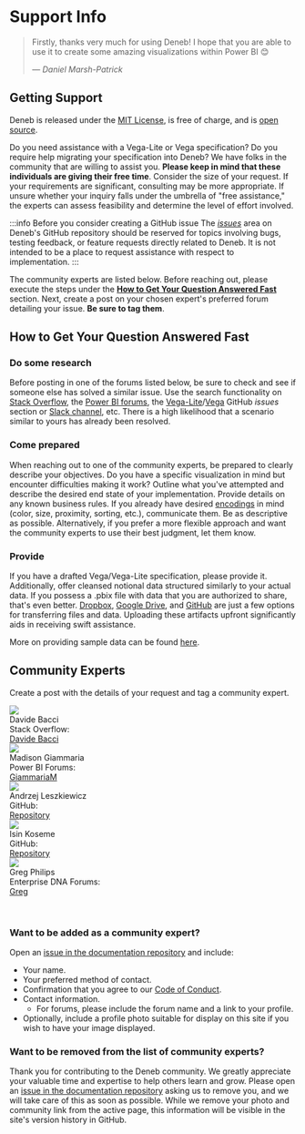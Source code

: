 # Support Info

> Firstly, thanks very much for using Deneb! I hope that you are able to use it to create some amazing visualizations within Power BI 😊
>
> — _Daniel Marsh-Patrick_

## Getting Support

Deneb is released under the [MIT License](https://en.wikipedia.org/wiki/MIT_License), is free of charge, and is [open source](https://github.com/deneb-viz/deneb).

Do you need assistance with a Vega-Lite or Vega specification? Do you require help migrating your specification into Deneb? We have folks in the community that are willing to assist you. **Please keep in mind that these individuals are giving their free time**. Consider the size of your request. If your requirements are significant, consulting may be more appropriate. If unsure whether your inquiry falls under the umbrella of "free assistance," the experts can assess feasibility and determine the level of effort involved.

:::info Before you consider creating a GitHub issue
The [_issues_](https://github.com/deneb-viz/deneb/issues) area on Deneb's GitHub repository should be reserved for topics involving bugs, testing feedback, or feature requests directly related to Deneb. It is not intended to be a place to request assistance with respect to implementation.
:::

The community experts are listed below. Before reaching out, please execute the steps under the **[How to Get Your Question Answered Fast](#how-to-get-your-question-answered-fast)** section. Next, create a post on your chosen expert's preferred forum detailing your issue. **Be sure to tag them**.

## How to Get Your Question Answered Fast

### Do some research

Before posting in one of the forums listed below, be sure to check and see if someone else has solved a similar issue. Use the search functionality on [Stack Overflow](https://stackoverflow.com/), the [Power BI forums](https://community.fabric.microsoft.com/t5/Power-BI-forums/ct-p/powerbi), the [Vega-Lite](https://github.com/vega/vega-lite/issues)/[Vega](https://github.com/vega/vega/) GitHub _issues_ section or [Slack channel](https://bit.ly/join-vega-slack-2020), etc. There is a high likelihood that a scenario similar to yours has already been resolved.

### Come prepared

When reaching out to one of the community experts, be prepared to clearly describe your objectives. Do you have a specific visualization in mind but encounter difficulties making it work? Outline what you've attempted and describe the desired end state of your implementation. Provide details on any known business rules. If you already have desired [encodings](https://medium.com/@sophiewarnes/whats-visual-encoding-in-data-viz-and-why-is-it-important-7406bc88b4b4) in mind (color, size, proximity, sorting, etc.), communicate them. Be as descriptive as possible. Alternatively, if you prefer a more flexible approach and want the community experts to use their best judgment, let them know.

### Provide

If you have a drafted Vega/Vega-Lite specification, please provide it. Additionally, offer cleansed notional data structured similarly to your actual data. If you possess a .pbix file with data that you are authorized to share, that's even better. [Dropbox](https://www.dropbox.com/), [Google Drive](https://drive.google.com/), and [GitHub](https://github.com/) are just a few options for transferring files and data. Uploading these artifacts upfront significantly aids in receiving swift assistance.

More on providing sample data can be found [here](https://community.powerbi.com/t5/Community-Blog/How-to-provide-sample-data-in-the-Power-BI-Forum/ba-p/963216).

## Community Experts

Create a post with the details of your request and tag a community expert.


<div class="support-container">
   <div>
      <img class="community-expert-image" src="/img/support/community-expert-davide-bacci.jpg"/><br /><span class="name">Davide Bacci</span> <br />Stack Overflow:<br /><a href="https://stackoverflow.com/users/18345037/davide-bacci">Davide Bacci</a>
   </div>
   <div>
      <img class="community-expert-image" src="/img/support/community-expert-madison-giammaria.jpg"/><br /><span class="name">Madison Giammaria</span><br />Power BI Forums:<br /><a href="https://community.fabric.microsoft.com/t5/user/viewprofilepage/user-id/124852">GiammariaM</a>
   </div>
   <div>
      <img class="community-expert-image" src="/img/support/community-expert-andrzej-leszkiewicz.png"/><br /><span class="name">Andrzej Leszkiewicz</span><br />GitHub:<br /><a href="https://github.com/avatorl/Deneb-Vega-Help">Repository</a>
   </div>
   <div>
      <img class="community-expert-image" src="/img/support/community-expert-isin-kosemen.png"/><br /><span class="name">Isin Koseme</span><br />GitHub:<br /><a href="https://github.com/isinkosemen/Deneb-Vega-Vega-Lite-help/issues">Repository</a>
   </div>
   <div>
      <img class="community-expert-image" src="/img/support/community-expert-greg-philips.jpeg"/><br /><span class="name">Greg Philips</span><br />Enterprise DNA Forums:<br /><a href="https://forum.enterprisedna.co/u/greg/summary">Greg</a>
   </div>
</div>


‎
‎

### Want to be added as a community expert?

Open an [issue in the documentation repository](https://github.com/deneb-viz/deneb-viz.github.io/issues) and include:

- Your name.
- Your preferred method of contact.
- Confirmation that you agree to our [Code of Conduct](https://github.com/deneb-viz/.github?tab=coc-ov-file).
- Contact information.
  - For forums, please include the forum name and a link to your profile.
- Optionally, include a profile photo suitable for display on this site if you wish to have your image displayed.

### Want to be removed from the list of community experts?

Thank you for contributing to the Deneb community. We greatly appreciate your valuable time and expertise to help others learn and grow. Please open an [issue in the documentation repository](https://github.com/deneb-viz/deneb-viz.github.io/issues) asking us to remove you, and we will take care of this as soon as possible. While we remove your photo and community link from the active page, this information will be visible in the site's version history in GitHub.
